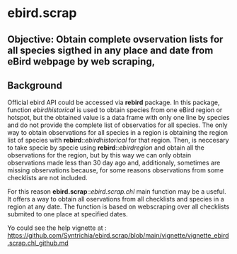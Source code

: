# ebird.scrap

## **Objective:** Obtain complete  ovservation lists for all species sigthed in any place and date from eBird webpage by web scraping, 

## **Background**
Official ebird API could be accessed via **rebird** package. In this package, function _ebirdhistorical_ is used to obtain species from one eBird region or hotspot, but the obtained value is a data frame with only one line by species and do not provide the complete list of observatios for all species. The only way to obtain  observations for all species in a region is obtaining the region list of species with **rebird**::_ebirdhistorical_ for that region. Then, is neccesary to take specie by specie using **rebird**::_ebirdregion_ and obtain all the observations for the region, but  by this way we can only obtain observations made less than 30 day ago and, additionaly, sometimes are missing observations because, for some reasons observations from some checklists are not included.

For this reason **ebird.scrap**::_ebird.scrap.chl_ main function may be a useful. It offers a way to obtain all oservations from all checklists and species in a region at any date. The function is based on webscraping over all checklists submited to one place at specified dates. 

Yo could see the help vignette at : https://github.com/Syntrichia/ebird.scrap/blob/main/vignette/vignette_ebird.scrap.chl_github.md


